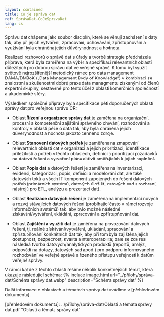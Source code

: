 ```yaml
---
layout: contained
title: Co je správa dat
ref: SprávaDat-CoJeSprávaDat
lang: cs
---
```


Správu dat chápeme jako soubor disciplín, které se věnují zacházení s daty tak, aby při jejich vytváření, zpracování, uchovávání, zpřístupňování a využívání byla chráněna jejich důvěryhodnost a hodnota. 

Realizaci rozhovorů o správě dat s úřady a tvorbě strategie předcházela příprava, která byla zaměřena na výběr a specifikaci relevantních oblastí důležitých pro dobrou správu dat ve veřejné správě. 
K tomu byl využit světově nejrozšířenější metodický rámec pro data management DAMA/DMBoK („Data Management Body of Knowledge“) v kombinaci se znalostmi a zkušenostmi dobré praxe data managmentu získanými od členů expertní skupiny, sestavené pro tento účel z oblasti komerčních společností a akademické sféry. 

Výsledkem společné přípravy byla specifikace pěti doporučených oblastí správy dat pro veřejnou správu ČR: 
- Oblast **Řízení a organizace správy dat** je zaměřena na organizační, procesní a kompetenční zajištění správného chování, rozhodování a kontroly v oblasti péče o data tak, aby byla chráněna jejich důvěryhodnost a hodnota jakožto cenného zdroje.  

- Oblast **Stanovení datových potřeb** je zaměřena na zmapování relevantních oblastí dat v organizaci a jejich prioritizaci, identifikace příležitostí a potřeb v těchto oblastech, definici a prioritizaci požadavků na datová řešení a vytvoření plánu aktivit směřujících k jejich naplnění. 

- Oblast **Popis dat** a datových řešení  je zaměřena na inventarizaci, evidenci, kategorizaci, popis, definici a modelování dat, ale také datových toků a všech IT komponent zapojených do řešení datových potřeb (primárních systémů, datových úložišť, datových sad a rozhraní, nástrojů pro ETL, analýzu a prezentaci dat).

- Oblast **Realizace datových řešení** je zaměřena na implementaci nových a rozvoj stávajících datových řešení (probíhající často v rámci rozvoje informačních systémů) tak, aby bylo možné následné získávání/vytváření, ukládání, zpracování a zpřístupňování dat.

- Oblast **Zajištění a využití dat** je zaměřena na provozování datových řešení, tj. reálné získávání/vytváření, ukládání, zpracování a zpřístupňování konkrétních dat tak, aby při tom byla zajištěna jejich dostupnost, bezpečnost, kvalita a interoperabilita; dále se zde řeší následná tvorba datových/analytických produktů (reportů, analýz, odpovědí na dotazy, datových sad apod.) pro podporu informovaného rozhodování ve veřejné správě a řízeného přístupu veřejnosti k datům veřejné správy.

V rámci každé z těchto oblastí řešíme několik konkrétnějších témat, která ukazuje následující schéma: 
{% include image.html url="../přílohy/správa-dat/Schéma správy dat.webp" description="Schéma správy dat" %}

Další informace o oblastech a tématech správy dat uvádíme v [přehledovém dokumentu]. 

[přehledovém dokumentu]: ../přílohy/správa-dat/Oblasti a témata správy dat.pdf "Oblasti a témata správy dat"
